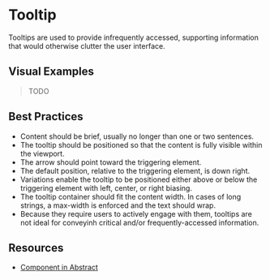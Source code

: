 # Tooltip

Tooltips are used to provide infrequently accessed, supporting information that would otherwise clutter the user interface. 

## Visual Examples

> TODO

## Best Practices

- Content should be brief, usually no longer than one or two sentences. 
- The tooltip should be positioned so that the content is fully visible within the viewport.
- The arrow should point toward the triggering element.
- The default position, relative to the triggering element, is down right. 
- Variations enable the tooltip to be positioned either above or below the triggering element with left, center, or right biasing. 
- The tooltip container should fit the content width. In cases of long strings, a max-width is enforced and the text should wrap.
- Because they require users to actively engage with them, tooltips are not ideal for conveyinh critical and/or frequently-accessed information.

## Resources

- [Component in Abstract](https://share.goabstract.com/22f257bc-1efd-4d45-8573-5aa73cee1478)

